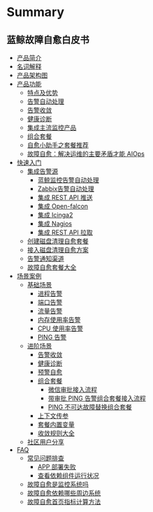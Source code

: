 # Summary

## 蓝鲸故障自愈白皮书
* [产品简介](Intro/README.md)
* [名词解释](Concepts_Terminology/Concepts_Terminology.md)
* [产品架构图](Architecture/Product_Architecture.md)
* [产品功能]()
    * [特点及优势](Function_Introduction/Advantage.md)
    * [告警自动处理](Function_Introduction/Alarm_Automatic_Processing.md)
    * [告警收敛](Function_Introduction/Alarm_Convergence.md)
    * [健康诊断](Function_Introduction/Health_diagnosis.md)
    * [集成主流监控产品](Function_Introduction/Integrated_Mainstream_Monitoring_Products.md)
    * [组合套餐](Function_Introduction/Combination_Solution.md)
    * [自愈小助手之套餐推荐](Function_Introduction/Package_Recommendation.md)
    * [故障自愈：解决运维的主要矛盾才能 AIOps](Function_Introduction/fta_solutions.md)
* [快速入门]()
    * [集成告警源]()
        * [蓝鲸监控告警自动处理](Getting_Started/Bkmonitor_Alarm_processing_automation.md)
        * [Zabbix告警自动处理](Getting_Started/Zabbix_Alarm_processing_automation.md)
        * [集成 REST API 推送](Getting_Started/REST_API_PUSH_Alarm_processing_automation.md)
        * [集成 Open-falcon](Getting_Started/Integrated_Openfalcon.md)
        * [集成 Icinga2](Getting_Started/Integrated_Icinga2.md)
        * [集成 Nagios](Getting_Started/Integrated_Nagios.md)
        * [集成 REST API 拉取](Getting_Started/Integrated_RestAPI_Pull.md)
    * [创建磁盘清理自愈套餐](Getting_Started/Create_Diskclear_Fta_Solutions.md)
    * [接入磁盘清理自愈方案](Getting_Started/Use_Diskclear_Fta_Solutions.md)
    * [告警通知渠道](Getting_Started/Notification.md)
    * [故障自愈套餐大全](Getting_Started/Many_Solutions.md)
* [场景案例]()
    * [基础场景]()
        * [进程告警](Scenes/Process_Miss_Alarm.md)
        * [端口告警](Scenes/Port_Miss_Alarm.md)
        * [流量告警](Scenes/Traffic_Usage_Alarm.md)
        * [内存使用率告警](Scenes/Mem_Usage_Alarm.md)
        * [CPU 使用率告警](Scenes/Cpu_Usage_Alarm.md)
        * [PING 告警](Scenes/Ping_Alarm.md)
    * [进阶场景]()
        * [告警收敛](Scenes/Alarm_Convergence.md)
        * [健康诊断](Scenes/Health_diagnosis.md)
        * [预警自愈](Scenes/Early_warning_Self_healing.md)
        * [组合套餐]()
            * [微信审批接入流程](Scenes/WeChat_approval_access_process.md)
            * [带审批 PING 告警组合套餐接入流程](Scenes/Approval_of_ping_alarm_combination_package_access_process.md)
            * [PING 不可达故障替换组合套餐](Scenes/ping_Unreachable_fault_replacement_package.md)
        * [上下文传参](Scenes/Context_Parameters.md)
        * [套餐内置变量](Scenes/Solutions_Parameters.md)
        * [收敛规则大全](Scenes/Convergence_Rules.md)
    * [社区用户分享](Scenes/Community_users_share_cases.md)
* [FAQ]()
    * [常见问题排查]()
        * [APP 部署失败](FAQ/Deploy_SaaS_Fail_on_Production.md)
        * [查看依赖组件运行状况](FAQ/Check_Health.md)
    * [故障自愈是监控系统吗](FAQ/Wheather_bk_fta_solutions_Monitor.md)
    * [故障自愈依赖哪些周边系统](FAQ/Fta_Need_Etc.md)
    * [故障自愈首页指标计算方法](FAQ/HomePage_Metrics.md)

